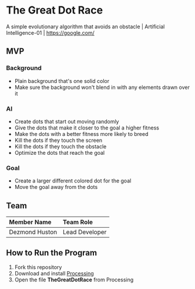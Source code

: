 # The Great Dot Race

A simple evolutionary algorithm that avoids an obstacle | Artificial Intelligence-01 | https://google.com/


## MVP

### Background
* Plain background that's one solid color
* Make sure the background won't blend in with any elements drawn over it

### AI
* Create dots that start out moving randomly
* Give the dots that make it closer to the goal a higher fitness
* Make the dots with a better fitness more likely to breed
* Kill the dots if they touch the screen
* Kill the dots if they touch the obstacle
* Optimize the dots that reach the goal

### Goal
* Create a larger different colored dot for the goal
* Move the goal away from the dots


## Team

| Member Name            | Team Role           |
| :---                   | :---                |
| Dezmond Huston         | Lead Developer      |


## How to Run the Program

1. Fork this repository
2. Download and install [Processing](https://processing.org/download/)
3. Open the file **TheGreatDotRace** from Processing
